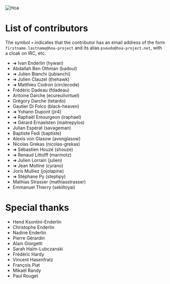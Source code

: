 ![Hoa](http://static.hoa-project.net/Image/Hoa_small.png)

# List of contributors

The symbol `➜` indicates that the contributor has an email address of the form
`firstname.lastname@hoa-project` and its alias `pseudo@hoa-project.net`, with a
cloak on IRC, etc.

  * ➜ Ivan Enderlin (hywan)
  * Abdallah Ben Othman (badoul)
  * ➜ Julien Bianchi (jubianchi)
  * ➜ Julien Clauzel (thehawk)
  * ➜ Matthieu Codron (circlecode)
  * Frédéric Dadeau (fdadeau)
  * Antoine Darche (ecureuilvirtuel)
  * Grégory Darche (tetardo)
  * Gautier Di Folco (black-heaven)
  * ➜ Yohann Dupont (jir4)
  * ➜ Raphaël Emourgeon (iraphael)
  * ➜ Gérard Ernaelsten (maitrepylos)
  * Julian Espérat (savageman)
  * Baptiste Fedi (baptiste)
  * Alexis von Glasow (avonglasow)
  * Nicolas Grekas (nicolas-grekas)
  * ➜ Sébastien Houzé (shouze)
  * ➜ Renaud Littolff (marmotz)
  * ➜ Julien Lorrain (julien)
  * ➜ Jean Molliné (cyrano)
  * Joris Mulliez (jojolapine)
  * ➜ Stéphane Py (stephpy)
  * Mathias Strasser (mathiasstrasser)
  * Emmanuel Thierry (sekiltoyai)

# Special thanks

  * Hend Ksontini-Enderlin
  * Christophe Enderlin
  * Nadine Enderlin
  * Pierre Gérardin
  * Alain Giorgetti
  * Sarah Haïm-Lubczanski
  * Frédéric Hardy
  * Vincent Hasenfratz
  * François Piat
  * Mikaël Randy
  * Paul Rouget
